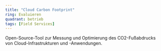 ```yaml
---
title: "Cloud Carbon Footprint"
ring: Evaluieren
quadrant: betrieb
tags: [Field Services]
---
```


Open-Source-Tool zur Messung und Optimierung des CO2-Fußabdrucks von Cloud-Infrastrukturen und -Anwendungen.
